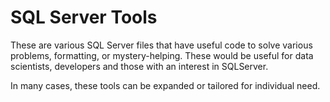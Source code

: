 SQL Server Tools
=========

These are various SQL Server files that have useful code to solve various problems, formatting, or mystery-helping.  These would be useful for data scientists, developers and those with an interest in SQLServer.

In many cases, these tools can be expanded or tailored for individual need.
